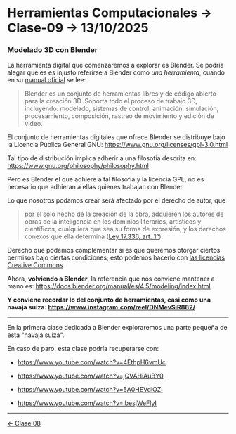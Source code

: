 # Herramientas Computacionales → Clase-09 → 13/10/2025

### Modelado 3D con Blender

La herramienta digital que comenzaremos a explorar es Blender. Se podría alegar que es es injusto referirse a Blender como *una herramienta*, cuando en su [manual oficial](https://docs.blender.org/manual/es/4.5/getting_started/about/index.html) se lee:

> Blender es un conjunto de herramientas libres y de código abierto para la creación 3D. Soporta todo el proceso de trabajo 3D, incluyendo: modelado, sistemas de control, animación, simulación, procesamiento, composición, rastreo de movimiento y edición de video.

El conjunto de herramientas digitales que ofrece Blender se distribuye bajo la Licencia Pública General GNU: https://www.gnu.org/licenses/gpl-3.0.html

Tal tipo de distribución implica adherir a una filosofía descrita en: https://www.gnu.org/philosophy/philosophy.html

Pero es Blender el que adhiere a tal filosofía y la licencia GPL, no es necesario que adhieran a ellas quienes trabajan con Blender.

Lo que nosotros podamos crear será afectado por el derecho de autor, que

> por el solo hecho de la creación de la obra, adquieren los autores de obras de la inteligencia en los dominios literarios, artísticos y científicos, cualquiera que sea su forma de expresión, y los derechos conexos que ella determina ([Ley 17.336, art. 1°](https://bcn.cl/27c1j)).

Derecho que podemos complementar si es que queremos otorgar ciertos permisos bajo ciertas condiciones; esto podemos hacerlo con [las licencias Creative Commons](https://creativecommons.org/share-your-work/cclicenses/).

Ahora, **volviendo a Blender**, la referencia que nos conviene mantener a mano es: https://docs.blender.org/manual/es/4.5/modeling/index.html

**Y conviene recordar lo del conjunto de herramientas, casi como una navaja suiza: https://www.instagram.com/reel/DNMevSiR882/**

- - - - - 

En la primera clase dedicada a Blender exploraremos una parte pequeña de esta "navaja suiza". 

En caso de paro, esta clase podría recuperarse con:

- https://www.youtube.com/watch?v=4EthpH6vmUc

- https://www.youtube.com/watch?v=jQVAHiAuBY0

- https://www.youtube.com/watch?v=5A0HEVdlOZI

- https://www.youtube.com/watch?v=ibesjWeFlyI

- - - - - 

[← Clase 08](https://github.com/profesorfaco/herramientas/tree/main/clase-08)

